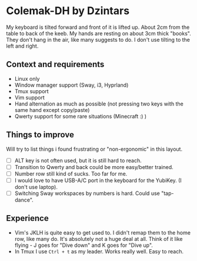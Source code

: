 # Colemak-DH by Dzintars

My keyboard is tilted forward and front of it is lifted up. About 2cm from the table to back of the keeb.
My hands are resting on about 3cm thick "books". They don't hang in the air, like many suggests to do.
I don't use tilting to the left and right.

## Context and requirements

- Linux only
- Window manager support (Sway, i3, Hyprland)
- Tmux support
- Vim support
- Hand alternation as much as possible (not pressing two keys with the same hand except copy/paste)
- Qwerty support for some rare situations (Minecraft :) )

## Things to improve

Will try to list things i found frustrating or "non-ergonomic" in this layout.

- [ ] ALT key is not often used, but it is still hard to reach.
- [ ] Transition to Qwerty and back could be more easy/better trained.
- [ ] Number row still kind of sucks. Too far for me.
- [ ] I would love to have USB-A/C port in the keyboard for the YubiKey. (I don't use laptop).
- [ ] Switching Sway workspaces by numbers is hard. Could use "tap-dance".

## Experience

- Vim's JKLH is quite easy to get used to. I didn't remap them to the home row, like many do. It's absolutely not a huge deal at all. Think of it like flying - J goes for "Dive down" and K goes for "Dive up".
- In Tmux I use `Ctrl + t` as my leader. Works really well. Easy to reach.
